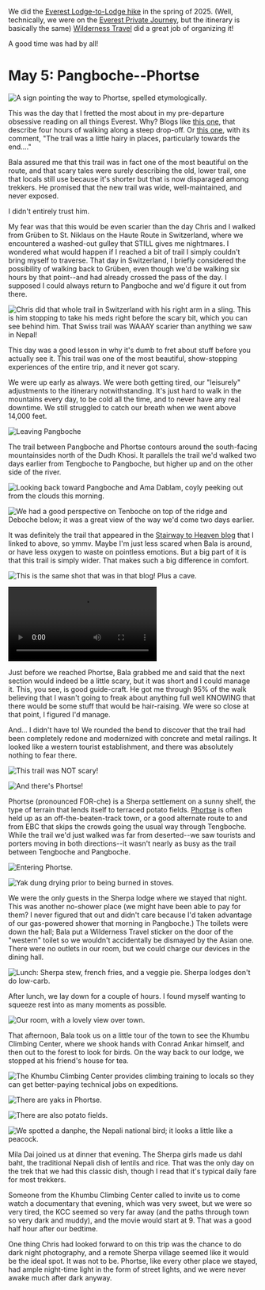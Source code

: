 
We did the [Everest Lodge-to-Lodge hike](https://www.wildernesstravel.com/trip/nepal-everest-lodge-hiking-tour/) in the spring of 2025. (Well, technically, we were on the [Everest Private Journey](https://www.wildernesstravel.com/trip/everest-private-journey/), but the itinerary is basically the same) [Wilderness Travel](https://www.wildernesstravel.com) did a great job of organizing it!

A good time was had by all!



# May 5: Pangboche--Phortse

![A sign pointing the way to Phortse, spelled etymologically.](images/Phortse_sign_IMG_6251.HEIC)

This was the day that I fretted the most about in my pre-departure obsessive reading on all things Everest. Why? Blogs like [this one](https://www.alessprocessedlife.com/2011/12/nepal-trek-day-nine-phortse-pangboche.html), that describe four hours of walking along a steep drop-off. Or [this one](https://teessidewandering.wordpress.com/2017/04/06/day-12/), with its comment, "The trail was a little hairy in places, particularly towards the end...." 

Bala assured me that this trail was in fact one of the most beautiful on the route, and that scary tales were surely describing the old, lower trail, one that locals still use because it's shorter but that is now disparaged among trekkers. He promised that the new trail was wide, well-maintained, and never exposed.

I didn't entirely trust him.

My fear was that this would be even scarier than the day Chris and I walked from Grüben to St. Niklaus on the Haute Route in Switzerland, where we encountered a washed-out gulley that STILL gives me nightmares. I wondered what would happen if I reached a bit of trail I simply couldn't bring myself to traverse. That day in Switzerland, I briefly considered the possibility of walking back to Grüben, even though we'd be walking six hours by that point--and had already crossed the pass of the day. I supposed I could always return to Pangboche and we'd figure it out from there.

![Chris did that whole trail in Switzerland with his right arm in a sling. This is him stopping to take his meds right before the scary bit, which you can see behind him. That Swiss trail was WAAAY scarier than anything we saw in Nepal!](images/Switzerland_Chris_IMG_9057.HEIC)

This day was a good lesson in why it's dumb to fret about stuff before you actually see it. This trail was one of the most beautiful, show-stopping experiences of the entire trip, and it never got scary.

We were up early as always. We were both getting tired, our "leisurely" adjustments to the itinerary notwithstanding. It's just hard to walk in the mountains every day, to be cold all the time, and to never have any real downtime. We still struggled to catch our breath when we went above 14,000 feet. 

![Leaving Pangboche](images/Phortse_leaving_pangboche_IMG_6246.HEIC)

The trail between Pangboche and Phortse contours around the south-facing mountainsides north of the Dudh Khosi. It parallels the trail we'd walked two days earlier from Tengboche to Pangboche, but higher up and on the other side of the river.

![Looking back toward Pangboche and Ama Dablam, coyly peeking out from the clouds this morning.](images/Phortse_back_to_Ama_IMG_6325.HEIC)

![We had a good perspective on Tenboche on top of the ridge and Deboche below; it was a great view of the way we'd come two days earlier.](images/Phortse_TengbocheDeboche_IMG_6356.HEIC)

It was definitely the trail that appeared in the [Stairway to Heaven blog](https://teessidewandering.wordpress.com/2017/04/06/day-12/) that I linked to above, so ymmv. Maybe I'm just less scared when Bala is around, or have less oxygen to waste on pointless emotions. But a big part of it is that this trail is simply wider. That makes such a big difference in comfort.

![This is the same shot that was in that blog! Plus a cave.](images/Phortse_cave_trail_IMG_6294.HEIC)

![The trail definitely had some steep spots.](images/Phortse_porter_IMG_6362.MOV)

Just before we reached Phortse, Bala grabbed me and said that the next section would indeed be a little scary, but it was short and I could manage it. This, you see, is good guide-craft. He got me through 95% of the walk believing that I wasn't going to freak about anything full well KNOWING that there would be some stuff that would be hair-raising. We were so close at that point, I figured I'd manage.

And... I didn't have to! We rounded the bend to discover that the trail had been completely redone and modernized with concrete and metal railings. It looked like a western tourist establishment, and there was absolutely nothing to fear there. 

![This trail was NOT scary!](images/Phortse_good_trail_IMG_6409.HEIC)

![And there's Phortse!](images/Phortse_IMG_6431.HEIC)

Phortse (pronounced FOR-che) is a Sherpa settlement on a sunny shelf, the type of terrain that lends itself to terraced potato fields. [Phortse](https://www.natureloverstrek.com/blog/phortse-trail-as-an-alternative-to-the-tengboche-trail.htm) is often held up as an off-the-beaten-track town, or a good alternate route to and from EBC that skips the crowds going the usual way through Tengboche. While the trail we'd just walked was far from deserted--we saw tourists and porters moving in both directions--it wasn't nearly as busy as the trail between Tengboche and Pangboche. 

![Entering Phortse.](images/Phortse_entering_town_IMG_6445.HEIC)

![Yak dung drying prior to being burned in stoves.](images/Phortse_dung_IMG_6442.HEIC)

We were the only guests in the Sherpa lodge where we stayed that night. This was another no-shower place (we might have been able to pay for them? I never figured that out and didn't care because I'd taken advantage of our gas-powered shower that morning in Pangboche.) The toilets were down the hall; Bala put a Wilderness Travel sticker on the door of the "western" toilet so we wouldn't accidentally be dismayed by the Asian one. There were no outlets in our room, but we could charge our devices in the dining hall.

![Lunch: Sherpa stew, french fries, and a veggie pie. Sherpa lodges don't do low-carb.](images/Phortse_lunch_IMG_6451.HEIC)

After lunch, we lay down for a couple of hours. I found myself wanting to squeeze rest into as many moments as possible.

![Our room, with a lovely view over town.](images/Phortse_room_IMG_6456.HEIC)

That afternoon, Bala took us on a little tour of the town to see the Khumbu Climbing Center, where we shook hands with Conrad Ankar himself, and then out to the forest to look for birds. On the way back to our lodge, we stopped at his friend's house for tea. 

![The Khumbu Climbing Center provides climbing training to locals so they can get better-paying technical jobs on expeditions.](images/Phortse_KCC_IMG_6472.HEIC)

![There are yaks in Phortse.](images/Phortse_yak_IMG_6479.HEIC)

![There are also potato fields.](images/Phortse_potato_fields_IMG_6513.HEIC)

![We spotted a danphe, the Nepali national bird; it looks a little like a peacock.](images/Phortse_danphe_IMG_6496.HEIC)

Mila Dai joined us at dinner that evening. The Sherpa girls made us dahl baht, the traditional Nepali dish of lentils and rice. That was the only day on the trek that we had this classic dish, though I read that it's typical daily fare for most trekkers. 

Someone from the Khumbu Climbing Center called to invite us to come watch a documentary that evening, which was very sweet, but we were so very tired, the KCC seemed so very far away (and the paths through town so very dark and muddy), and the movie would start at 9. That was a good half hour after our bedtime.

One thing Chris had looked forward to on this trip was the chance to do dark night photography, and a remote Sherpa village seemed like it would be the ideal spot. It was not to be. Phortse, like every other place we stayed, had ample night-time light in the form of street lights, and we were never awake much after dark anyway.